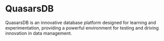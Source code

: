 # QuasarsDB
QuasarsDB is an innovative database platform designed for learning and experimentation, providing a powerful environment for testing and driving innovation in data management.
